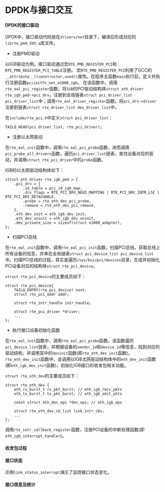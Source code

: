 # DPDK与接口交互

#### DPDK的接口驱动

DPDK中，接口驱动代码放在`drivers/net`目录下，编译后形成对应的`librte_pmd_XXX.a`库文件。

+ 注册PMD驱动

以IGB驱动为例。接口驱动通过宏`RTE_PMD_REGISTER_PCI`和`RTE_PMD_REGISTER_PCI_TABLE`注册。
宏`RTE_PMD_REGISTER_PCI`利用了GCC的`__attribute__((constructor,used))`属性。在程序主函数`main`执行前，定义并执行注册函数`pciinitfn_net_e1000_igb`。
在该函数中，调用`rte_eal_pci_register`函数，将`IGB`的PCI驱动结构体`struct eth_driver rte_igb_pmd->pci_drv`，注册到全局链表`struct pci_driver_list pci_driver_list`中；调用`rte_eal_driver_register`函数，将`pci_drv->driver`注册到链表`struct rte_driver_list dev_driver_list`中。

在`include/rte_pci.h`中定义`struct pci_driver_list`：
```
TAILQ_HEAD(pci_driver_list, rte_pci_driver);
```

+ 注册以太网驱动

在`rte_eal_init`函数中，调用`rte_eal_pci_probe`函数，进而调用`pci_probe_all_drivers`函数，遍历`pci_driver_list`链表，查找设备对应的驱动，并调用`struct rte_pci_driver`中的`probe`函数。

IGB的以太网驱动结构体如下：
```
struct eth_driver rte_igb_pmd = {
	.pci_drv = {
		.id_table = pci_id_igb_map,
		.drv_flags = RTE_PCI_DRV_NEED_MAPPING | RTE_PCI_DRV_INTR_LSC | RTE_PCI_DRV_DETACHABLE,
		.probe = rte_eth_dev_pci_probe, 
		.remove = rte_eth_dev_pci_remove,
	},
	.eth_dev_init = eth_igb_dev_init,
	.eth_dev_uninit = eth_igb_dev_uninit,
	.dev_private_size = sizeof(struct e1000_adapter),
};
```

+ 扫描PCI总线

在`rte_eal_init`函数中，调用`rte_eal_pci_init`函数，扫描PCI总线，获取总线上所有设备的信息，并串在全局链表`struct pci_device_list pci_device_list`中。扫描PCI总线的过程，其实是遍历`/sys/bus/pci/devices`目录，生成并初始化PCI设备对应的结构体`struct rte_pci_device`。

`struct rte_pci_device`的主要成员如下：
```
struct rte_pci_device{
	TAILQ_ENTRY(rte_pci_device) next;
	struct rte_pci_addr addr;

	struct rte_intr_handle intr_handle;

	struct rte_pci_driver *driver;
	...
};
```

+ 执行接口设备初始化函数

在`rte_eal_init`函数中，调用`rte_eal_pci_probe`函数。该函数遍历`pci_device_list`链表，并根据设备的`vendor_id`和`device_id`等信息，找到对应的驱动结构，并调用其中的`devinit`函数(即`rte_eth_dev_init`函数)。 `rte_eth_dev_init`函数中，会调用以IGB太网驱动结构体中的`eth_dev_init`函数(即`eth_igb_dev_init`函数)，初始化IGB接口的收发包相关功能。

`struct rte_eth_dev`的主要成员如下：
```
struct rte_eth_dev {
	eth_rx_burst_t rx_pkt_burst; // eth_igb_recv_pkts
	eth_tx_burst_t tx_pkt_burst; // eth_igb_xmit_pkts

	const struct eth_dev_ops *dev_ops; // eth_igb_ops

	struct rte_eth_dev_cb_list link_intr_cbs;
	...
};

```

调用`rte_intr_callback_register`函数，注册PCI设备的中断处理函数(即`eth_igb_interrupt_handler`)。

#### 收发包过程


#### 接口状态
示例`link_status_interrupt`演示了监控接口状态变化。

#### 接口信息及统计



